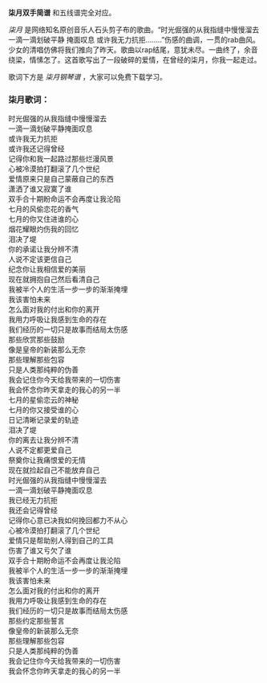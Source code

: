 

**柒月双手简谱** 和五线谱完全对应。

_柒月_ 是网络知名原创音乐人石头剪子布的歌曲。“时光倔强的从我指缝中慢慢溜去 一滴一滴划破平静 掩面叹息
或许我无力抗拒........”伤感的曲调，一贯的rab曲风。少女的清唱仿佛将我们推向了昨天。歌曲以rap结尾，意犹未尽。一曲终了，余音绕梁，情愫怎了。这首歌写出了一段破碎的爱情，在曾经的柒月，你我一起走过。

歌词下方是 _柒月钢琴谱_ ，大家可以免费下载学习。

### 柒月歌词：

时光倔强的从我指缝中慢慢溜去  
一滴一滴划破平静掩面叹息  
或许我无力抗拒  
或许我还记得曾经  
记得你和我一起路过那些烂漫风景  
心被冷漠拍打翻滚了几个世纪  
爱情原来只是自己蒙蔽自己的东西  
潇洒了谁又寂寞了谁  
双手合十期盼命运不会再度让我沦陷  
七月的风偷恋花的香气  
七月的你又住进谁的心  
烟花耀眼灼伤我的回忆  
泪决了堤  
你的承诺让我分辨不清  
人说不定该更信自己  
纪念你让我相信爱的美丽  
现在就拥抱自己然后看清自己  
我被半个人的生活一步一步的渐渐掩埋  
我该害怕未来  
怎么面对我的付出和你的离开  
我用力呼吸让我感到生命的存在  
我们经历的一切只是故事而结局太伤感  
那些欣赏那些鼓励  
像是皇帝的新装那么无奈  
那些理解那些包容  
只是人类那纯粹的伪善  
我会记住你今天给我带来的一切伤害  
我会怀念你昨天拿走的我心的另一半  
七月的星偷恋云的神秘  
七月的你又接受谁的心  
日记清晰记录爱的轨迹  
泪决了堤  
你的离去让我分辨不清  
人说不定都更爱自己  
祭奠你让我痛恨爱的无情  
现在就捡起自己不能放弃自己  
时光倔强的从我指缝中慢慢溜去  
一滴一滴划破平静掩面叹息  
我已经无力抗拒  
我还会记得曾经  
记得你心意已决我如何挽回都力不从心  
心被冷漠拍打翻滚了几个世纪  
爱情只是帮助别人得到自己的工具  
伤害了谁又亏欠了谁  
双手合十期盼命运不会再度让我沦陷  
我被半个人的生活一步一步的渐渐掩埋  
我该害怕未来  
怎么面对我的付出和你的离开  
我用力呼吸让我感到生命的存在  
我们经历的一切只是故事而结局太伤感  
那些约定那些誓言  
像皇帝的新装那么无奈  
那些理解那些包容  
只是人类那纯粹的伪善  
我会记住你今天给我带来的一切伤害  
我会怀念你昨天拿走的我心的另一半

